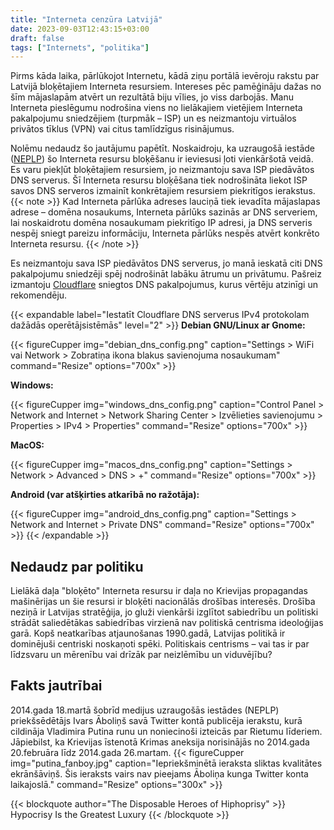 ```yaml
---
title: "Interneta cenzūra Latvijā"
date: 2023-09-03T12:43:15+03:00
draft: false
tags: ["Internets", "politika"]
---
```

Pirms kāda laika, pārlūkojot Internetu, kādā ziņu portālā ievēroju rakstu par Latvijā bloķētajiem Interneta resursiem. Intereses pēc pamēģināju dažas no šīm mājaslapām atvērt un rezultātā biju vīlies, jo viss darbojās. Manu Interneta pieslēgumu nodrošina viens no lielākajiem vietējiem Interneta pakalpojumu sniedzējiem (turpmāk – ISP) un es neizmantoju virtuālos privātos tīklus (VPN) vai citus tamlīdzīgus risinājumus.

Nolēmu nedaudz šo jautājumu papētīt. Noskaidroju, ka uzraugošā iestāde ([NEPLP](https://www.neplp.lv/lv/ierobezoto-domenu-vardu-saraksts)) šo Interneta resursu bloķēšanu ir ieviesusi ļoti vienkāršotā veidā. Es varu piekļūt bloķētajiem resursiem, jo neizmantoju sava ISP piedāvātos DNS serverus. Šī Interneta resursu bloķēšana tiek nodrošināta liekot ISP savos DNS serveros izmainīt konkrētajiem resursiem piekritīgos ierakstus.
{{< note >}}
Kad Interneta pārlūka adreses lauciņā tiek ievadīta mājaslapas adrese – domēna nosaukums, Interneta pārlūks sazinās ar DNS serveriem, lai noskaidrotu domēna nosaukumam piekritīgo IP adresi, ja DNS serveris nespēj sniegt pareizu informāciju, Interneta pārlūks nespēs atvērt konkrēto Interneta resursu. 
{{< /note >}}

Es neizmantoju sava ISP piedāvātos DNS serverus, jo manā ieskatā citi DNS pakalpojumu sniedzēji spēj nodrošināt labāku ātrumu un privātumu. Pašreiz izmantoju [Cloudflare](https://www.cloudflare.com/learning/dns/what-is-1.1.1.1/) sniegtos DNS pakalpojumus, kurus vērtēju atzinīgi un rekomendēju.

{{< expandable label="Iestatīt Cloudflare DNS serverus IPv4 protokolam dažādās operētājsistēmās" level="2" >}}
**Debian GNU/Linux ar Gnome:**

{{< figureCupper
img="debian_dns_config.png" 
caption="Settings > WiFi vai Network > Zobratiņa ikona blakus savienojuma nosaukumam" 
command="Resize" 
options="700x" >}}

**Windows:**

{{< figureCupper
img="windows_dns_config.png" 
caption="Control Panel > Network and Internet > Network Sharing Center > Izvēlieties savienojumu > Properties > IPv4 > Properties" 
command="Resize" 
options="700x" >}}

**MacOS:**  

{{< figureCupper
img="macos_dns_config.png" 
caption="Settings > Network > Advanced > DNS > +" 
command="Resize" 
options="700x" >}}

**Android (var atšķirties atkarībā no ražotāja):**

{{< figureCupper
img="android_dns_config.png" 
caption="Settings > Network and Internet > Private DNS" 
command="Resize" 
options="700x" >}}
{{< /expandable >}}

## Nedaudz par politiku
Lielākā daļa "bloķēto" Interneta resursu ir daļa no Krievijas propagandas mašinērijas un šie resursi ir bloķēti nacionālās drošības interesēs.
Drošība neziņā ir Latvijas stratēģija, jo gluži vienkārši izglītot sabiedrību un politiski strādāt saliedētākas sabiedrības virzienā nav politiskā centrisma ideoloģijas garā. Kopš neatkarības atjaunošanas 1990.gadā, Latvijas politikā ir dominējuši centriski noskaņoti spēki. Politiskais centrisms – vai tas ir par līdzsvaru un mērenību vai drīzāk par neizlēmību un viduvējību?  
## Fakts jautrībai
2014.gada 18.martā šobrīd medijus uzraugošās iestādes (NEPLP) priekšsēdētājs Ivars Āboliņš savā Twitter kontā publicēja ierakstu, kurā cildināja Vladimira Putina runu un noniecinoši izteicās par Rietumu līderiem. Jāpiebilst, ka Krievijas īstenotā Krimas aneksija norisinājās no 2014.gada 20.februāra līdz 2014.gada 26.martam.
{{< figureCupper
img="putina_fanboy.jpg" 
caption="Iepriekšminētā ieraksta sliktas kvalitātes ekrānšāviņš. Šis ieraksts vairs nav pieejams Āboliņa kunga Twitter konta laikajoslā."
command="Resize" 
options="300x" >}}

{{< blockquote author="The Disposable Heroes of Hiphoprisy" >}}
Hypocrisy Is the Greatest Luxury
{{< /blockquote >}}



 
